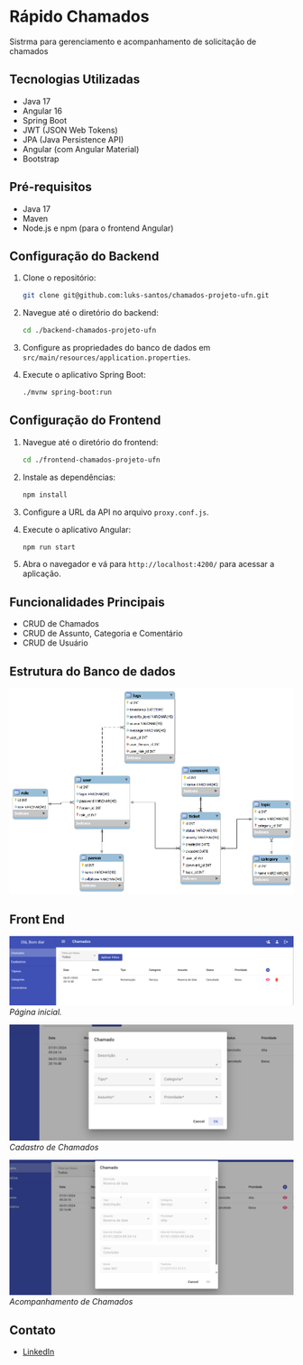 # Rápido Chamados

Sistrma para gerenciamento e acompanhamento de solicitação de chamados

## Tecnologias Utilizadas

- Java 17
- Angular 16
- Spring Boot
- JWT (JSON Web Tokens)
- JPA (Java Persistence API)
- Angular (com Angular Material)
- Bootstrap

## Pré-requisitos

- Java 17
- Maven
- Node.js e npm (para o frontend Angular)

## Configuração do Backend

1. Clone o repositório:

    ```bash
    git clone git@github.com:luks-santos/chamados-projeto-ufn.git
    ```

2. Navegue até o diretório do backend:

    ```bash
    cd ./backend-chamados-projeto-ufn
    ```

3. Configure as propriedades do banco de dados em `src/main/resources/application.properties`.

4. Execute o aplicativo Spring Boot:

    ```bash
    ./mvnw spring-boot:run
    ```

## Configuração do Frontend

1. Navegue até o diretório do frontend:

    ```bash
    cd ./frontend-chamados-projeto-ufn
    ```

2. Instale as dependências:

    ```bash
    npm install
    ```

3. Configure a URL da API no arquivo `proxy.conf.js`.

4. Execute o aplicativo Angular:

    ```bash
    npm run start
    ```

5. Abra o navegador e vá para `http://localhost:4200/` para acessar a aplicação.

## Funcionalidades Principais

- CRUD de Chamados
- CRUD de Assunto, Categoria e Comentário
- CRUD de Usuário

## Estrutura do Banco de dados

![Banco de Dados](./imgs/model.png)

## Front End

![Página Inicial](./imgs/principal.png)
*Página inicial.*

![Cadastro Chamados](./imgs/chamados.png)
*Cadastro de Chamados*

![Acompanhamento Chamados](./imgs/visua-chamados.png)
*Acompanhamento de Chamados*

## Contato

- [LinkedIn](https://www.linkedin.com/in/lucas-bt/)

